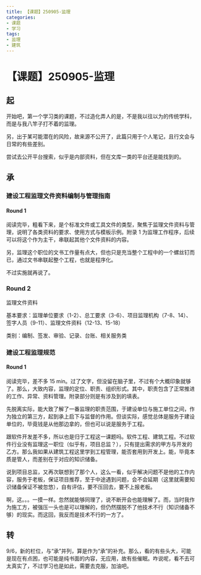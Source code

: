 ```yaml
---
title: 【课题】250905-监理
categories:
- 课题
- 学习
tags:
- 监理
- 建筑
---
```


# 【课题】250905-监理

## 起

开始吧，第一个学习类的课题，不过造化弄人的是，不是我以往以为的传统学科，而是与我八竿子打不着的监理。

另，出于某可能潜在的风险，故来源不公开了，此篇只用于个人笔记，且行文会与日常的有些差别。 

尝试去公开平台搜索，似乎是内部资料，但在文库一类的平台还是能找到的。

## 承

### 建设工程监理文件资料编制与管理指南

#### Round 1

阅读完毕，粗看下来，是个标准文件或工具文件的类型，聚焦于监理文件资料与管理，说明了各类资料的要求、使用方式与模板示例。附录 1 为监理工作程序，后续可以将这个作为主干，串联起其他个文件资料的内容。

另，监理这个职位的文书工作量有点大，但也只是充当整个工程中的一个螺丝钉而已，通过文书串联起整个工程，也就是程序化。

不过实施就再说了。

### Round 2

监理文件资料

基本要求：监理单位要求（1-2）、总工要求（3-6）、项目监理机构（7-8、14）、签字人员（9-11）、监理文件资料（12-13、15-18）

类别：编制、签发、审验、记录、台账、相关服务类

### 建设工程监理规范

#### Round 1

阅读完毕，差不多 15 min。过了文字，但没留在脑子里，不过有个大概印象就够了。那么，大致内容，监理的定位、职责、组织形式。其中，职责包含了正常推进的工作、异常、资料管理。附录部分则是有涉及到的填表。

先脱离实际，能大致了解了一番监理的职责范围，于建设单位与施工单位之间，作为独立的第三方，起到承上启下与监督的作用。但谈实际，感觉总体是服务于建设单位的，毕竟钱是从他那边拿的，但也可以说是服务于工程。

跟软件开发差不多，所以也是归于工程这一课题吗。软件工程、建筑工程。不过软件行业没有监理这一职位（似乎有，项目总监？），只有提出需求的甲方与开发的乙方。那么我如果从建筑工程这里学到工程管理，能否套用到开发上。能，毕竟本质是管人，而差别在于对应的知识储备。

说到项目总监，又再次联想到了那个人，这么一看，似乎解决问题不是他的工作内容，服务于老板，保证项目推荐，至于中途遇到问题，会不会延期（这里就需要知识储备保证不被忽悠），自有评估，要不压回去，要不上报老板。

啊，这。。。一摸一样。忽然就能够同理了，说不断开会也能理解了。而，当时我作为施工方，被强压一头也是可以理解的，但仍然摆脱不了他技术不行（知识储备不够）的现实。而这回，我反而是技术不行的一方了。

## 转

9/6，新的栏位，与“承”并列，算是作为“承”的补充。那么，看的有些头大，可能是现在有点困，也可能是纯书面的内容，无应用，故有些催眠。咋说呢，看不去可太真实了，不过学习也是如此，需要去克服，加油吧。



